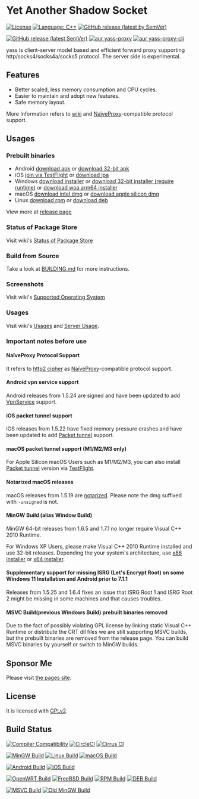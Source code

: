 # Yet Another Shadow Socket

[![License](https://img.shields.io/github/license/Chilledheart/yass)][license-link]
[![Language: C++](https://img.shields.io/github/languages/top/Chilledheart/yass.svg)](https://github.com/Chilledheart/yass/search?l=cpp)
[![GitHub release (latest by SemVer)](https://img.shields.io/github/downloads/Chilledheart/yass/latest/total)](https://github.com/Chilledheart/yass/releases/latest)

[![GitHub release (latest SemVer)](https://img.shields.io/github/v/release/Chilledheart/yass)](https://github.com/Chilledheart/yass/releases)
[![aur yass-proxy](https://img.shields.io/aur/version/yass-proxy)](https://aur.archlinux.org/packages/yass-proxy)
[![aur yass-proxy-cli](https://img.shields.io/aur/version/yass-proxy-cli)](https://aur.archlinux.org/packages/yass-proxy-cli)

yass is client-server model based and efficient forward proxy
supporting http/socks4/socks4a/socks5 protocol. The server side is experimental.

## Features

- Better scaled, less memory consumption and CPU cycles.
- Easier to maintain and adopt new features.
- Safe memory layout.

More Information refers to [wiki](https://github.com/Chilledheart/yass/wiki) and [NaïveProxy][naiveproxy]-compatible protocol support.

## Usages

### Prebuilt binaries
- Android [download apk](https://github.com/Chilledheart/yass/releases/download/1.8.2/yass-android-release-arm64-1.8.2.apk) or [download 32-bit apk](https://github.com/Chilledheart/yass/releases/download/1.8.2/yass-android-release-arm-1.8.2.apk)
- iOS [join via TestFlight](https://testflight.apple.com/join/6AkiEq09) or [download ipa](https://github.com/Chilledheart/yass/releases/download/1.8.2/yass-ios-release-arm64-1.8.2.ipa)
- Windows [download installer](https://github.com/Chilledheart/yass/releases/download/1.8.2/yass-mingw-winxp-release-x86_64-1.8.2-system-installer.exe) or [download 32-bit installer (require runtime)](https://github.com/Chilledheart/yass/releases/download/1.8.2/yass-mingw-winxp-release-i686-1.8.2-system-installer.exe) or [download woa arm64 installer](https://github.com/Chilledheart/yass/releases/download/1.8.2/yass-mingw-release-aarch64-1.8.2-system-installer.exe)
- macOS [download intel dmg](https://github.com/Chilledheart/yass/releases/download/1.8.2/yass-macos-release-x64-1.8.2.dmg) or [download apple silicon dmg](https://github.com/Chilledheart/yass/releases/download/1.8.2/yass-macos-release-arm64-1.8.2.dmg)
- Linux [download rpm](https://github.com/Chilledheart/yass/releases/download/1.8.2/yass.el7.x86_64.1.8.2-0.rpm) or [download deb](https://github.com/Chilledheart/yass/releases/download/1.8.2/yass-client-ubuntu-16.04-xenial_amd64.1.8.2.deb)

View more at [release page](https://github.com/Chilledheart/yass/releases/tag/1.8.2)

### Status of Package Store
Visit wiki's [Status of Package Store](https://github.com/Chilledheart/yass/wiki/Status-of-Package-Store)

### Build from Source
Take a look at [BUILDING.md] for more instructions.

### Screenshots
Visit wiki's [Supported Operating System](https://github.com/Chilledheart/yass/wiki/Supported-Operating-System)

### Usages
Visit wiki's [Usages](https://github.com/Chilledheart/yass/wiki/Usage) and [Server Usage](https://github.com/Chilledheart/yass/wiki/Usage:-server-setup).

### Important notes before use

#### NaïveProxy Protocol Support
It refers to [http2 cipher](https://github.com/Chilledheart/yass/wiki/Supported-Operating-System#screenshot-on-na%C3%AFveproxy-support) as [NaïveProxy][naiveproxy]-compatible protocol support.
#### Android vpn service support
Android releases from 1.5.24 are signed and have been updated to add [VpnService](https://developer.android.com/reference/android/net/VpnService) support.
#### iOS packet tunnel support
iOS releases from 1.5.22 have fixed memory pressure crashes and have been updated to add [Packet tunnel](https://developer.apple.com/documentation/networkextension/packet_tunnel_provider?language=objc) support.
#### macOS packet tunnel support (M1/M2/M3 only)
For Apple Silicon macOS Users such as M1/M2/M3, you can also install [Packet tunnel](https://developer.apple.com/documentation/networkextension/packet_tunnel_provider?language=objc) version via [TestFlight](https://testflight.apple.com/join/6AkiEq09).
#### Notarized macOS releases
macOS releases from 1.5.19 are [notarized](https://developer.apple.com/documentation/security/notarizing_macos_software_before_distribution). Please note the dmg suffixed with `-unsigned` is not.
#### MinGW Build (alias Window Build)
MinGW 64-bit releases from 1.6.5 and 1.7.1 no longer require Visual C++ 2010 Runtime.

For Windows XP Users, please make Visual C++ 2010 Runtime installed and use 32-bit releases.
Depending the your system's architecture, use [x86 installer][vs2010_x86] or [x64 installer][vs2010_x64].
#### Supplementary support for missing ISRG (Let's Encrypt Root) on some Windows 11 Installation and Android prior to 7.1.1
Releases from 1.5.25 and 1.6.4 fixes an issue that ISRG Root 1 and ISRG Root 2 might be missing in some machines and that causes troubles.
#### MSVC Build(previous Windows Build) prebuilt binaries removed
Due to the fact of possibly violating GPL license by linking static Visual C++ Runtime or distribute the CRT dll files
we are still supporting MSVC builds, but the prebuilt binaries are removed from the release page.
You can build MSVC binaries by yourself or switch to MinGW builds.

## Sponsor Me
Please visit [the pages site](https://letshack.info).

## License
It is licensed with [GPLv2][license-link].

## Build Status

[![Compiler Compatibility](https://github.com/Chilledheart/yass/actions/workflows/compiler.yml/badge.svg)](https://github.com/Chilledheart/yass/actions/workflows/compiler.yml)
[![CircleCI](https://img.shields.io/circleci/build/github/Chilledheart/yass/develop?logo=circleci&&label=Sanitizers%20and%20Ubuntu%20arm)](https://circleci.com/gh/Chilledheart/yass/?branch=develop)
[![Cirrus CI](https://img.shields.io/cirrus/github/Chilledheart/yass/develop?logo=cirrusci&&label=FreeBSD%20and%20macOS)](https://cirrus-ci.com/github/Chilledheart/yass/develop)

[![MinGW Build](https://github.com/Chilledheart/yass/actions/workflows/releases-mingw-new.yml/badge.svg)](https://github.com/Chilledheart/yass/actions/workflows/releases-mingw-new.yml)
[![Linux Build](https://github.com/Chilledheart/yass/actions/workflows/releases-linux-binary.yml/badge.svg)](https://github.com/Chilledheart/yass/actions/workflows/releases-linux-binary.yml)
[![macOS Build](https://github.com/Chilledheart/yass/actions/workflows/releases-macos.yml/badge.svg)](https://github.com/Chilledheart/yass/actions/workflows/releases-macos.yml)

[![Android Build](https://github.com/Chilledheart/yass/actions/workflows/releases-android-binary.yml/badge.svg)](https://github.com/Chilledheart/yass/actions/workflows/releases-android-binary.yml)
[![iOS Build](https://github.com/Chilledheart/yass/actions/workflows/releases-ios.yml/badge.svg)](https://github.com/Chilledheart/yass/actions/workflows/releases-ios.yml)

[![OpenWRT Build](https://github.com/Chilledheart/yass/actions/workflows/releases-openwrt-binary.yml/badge.svg)](https://github.com/Chilledheart/yass/actions/workflows/releases-openwrt-binary.yml)
[![FreeBSD Build](https://github.com/Chilledheart/yass/actions/workflows/releases-freebsd-binary.yml/badge.svg)](https://github.com/Chilledheart/yass/actions/workflows/releases-freebsd-binary.yml)
[![RPM Build](https://github.com/Chilledheart/yass/actions/workflows/releases-rpm.yml/badge.svg)](https://github.com/Chilledheart/yass/actions/workflows/releases-rpm.yml)
[![DEB Build](https://github.com/Chilledheart/yass/actions/workflows/releases-deb.yml/badge.svg)](https://github.com/Chilledheart/yass/actions/workflows/releases-deb.yml)

[![MSVC Build](https://github.com/Chilledheart/yass/actions/workflows/releases-windows.yml/badge.svg)](https://github.com/Chilledheart/yass/actions/workflows/releases-windows.yml)
[![Old MinGW Build](https://github.com/Chilledheart/yass/actions/workflows/releases-mingw.yml/badge.svg)](https://github.com/Chilledheart/yass/actions/workflows/releases-mingw.yml)

[license-link]: LICENSE
[naiveproxy]: https://github.com/klzgrad/naiveproxy
[HTTP2]: https://datatracker.ietf.org/doc/html/rfc9113
[vs2010_x64]: https://download.microsoft.com/download/1/6/5/165255E7-1014-4D0A-B094-B6A430A6BFFC/vcredist_x64.exe
[vs2010_x86]: https://download.microsoft.com/download/1/6/5/165255E7-1014-4D0A-B094-B6A430A6BFFC/vcredist_x86.exe
[BUILDING.md]: BUILDING.md
